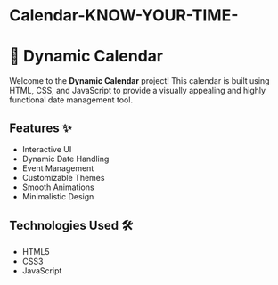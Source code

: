 # Calendar-KNOW-YOUR-TIME-

# 📅 Dynamic Calendar

Welcome to the **Dynamic Calendar** project! This calendar is built using HTML, CSS, and JavaScript to provide a visually appealing and highly functional date management tool.

## Features ✨

- Interactive UI
- Dynamic Date Handling
- Event Management
- Customizable Themes
- Smooth Animations
- Minimalistic Design

## Technologies Used 🛠️

- HTML5
- CSS3
- JavaScript
